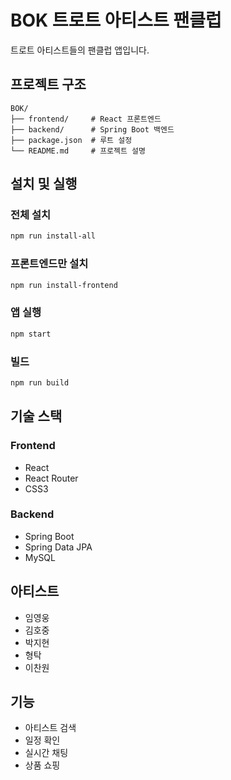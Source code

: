 # BOK 트로트 아티스트 팬클럽

트로트 아티스트들의 팬클럽 앱입니다.

## 프로젝트 구조

```
BOK/
├── frontend/     # React 프론트엔드
├── backend/      # Spring Boot 백엔드
├── package.json  # 루트 설정
└── README.md     # 프로젝트 설명
```

## 설치 및 실행

### 전체 설치
```bash
npm run install-all
```

### 프론트엔드만 설치
```bash
npm run install-frontend
```

### 앱 실행
```bash
npm start
```

### 빌드
```bash
npm run build
```

## 기술 스택

### Frontend
- React
- React Router
- CSS3

### Backend
- Spring Boot
- Spring Data JPA
- MySQL

## 아티스트
- 임영웅
- 김호중
- 박지현
- 형탁
- 이찬원

## 기능
- 아티스트 검색
- 일정 확인
- 실시간 채팅
- 상품 쇼핑 
 